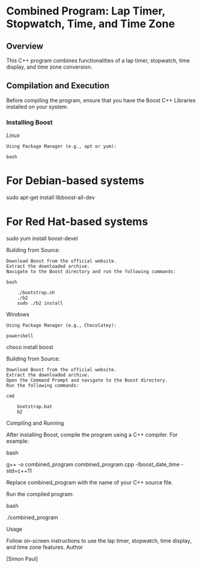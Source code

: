 # Combined Program: Lap Timer, Stopwatch, Time, and Time Zone
## Overview

This C++ program combines functionalities of a lap timer, stopwatch, time display, and time zone conversion.
## Compilation and Execution

Before compiling the program, ensure that you have the Boost C++ Libraries installed on your system.
### Installing Boost
*Linux*

    Using Package Manager (e.g., apt or yum):

    bash

# For Debian-based systems
sudo apt-get install libboost-all-dev

# For Red Hat-based systems
sudo yum install boost-devel

Building from Source:

    Download Boost from the official website.
    Extract the downloaded archive.
    Navigate to the Boost directory and run the following commands:

    bash

        ./bootstrap.sh
        ./b2
        sudo ./b2 install

Windows

    Using Package Manager (e.g., Chocolatey):

    powershell

choco install boost

Building from Source:

    Download Boost from the official website.
    Extract the downloaded archive.
    Open the Command Prompt and navigate to the Boost directory.
    Run the following commands:

    cmd

        bootstrap.bat
        b2

Compiling and Running

After installing Boost, compile the program using a C++ compiler. For example:

bash

g++ -o combined_program combined_program.cpp -lboost_date_time -std=c++11

Replace combined_program with the name of your C++ source file.

Run the compiled program:

bash

./combined_program

Usage

Follow on-screen instructions to use the lap timer, stopwatch, time display, and time zone features.
Author

[Simon Paul]

